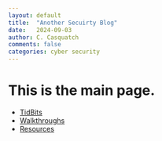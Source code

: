 ```yaml
---
layout: default
title:  "Another Secuirty Blog"
date:   2024-09-03
author: C. Casquatch
comments: false
categories: cyber security
---
```


# This is the main page. 

* [TidBits](_posts/TidBits/2024-09-03-TidBits-Main.markdown)
* [Walkthroughs](_posts/Walkthroughs/2024-09-03-Walkthrough-Main.html)
* [Resources](./Resources-page.html)

